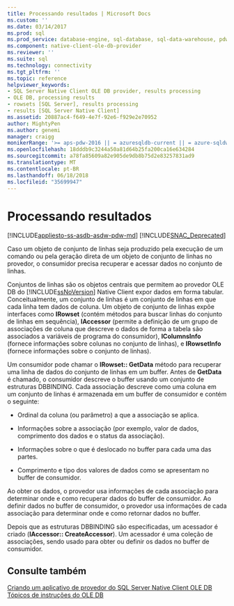 ```yaml
---
title: Processando resultados | Microsoft Docs
ms.custom: ''
ms.date: 03/14/2017
ms.prod: sql
ms.prod_service: database-engine, sql-database, sql-data-warehouse, pdw
ms.component: native-client-ole-db-provider
ms.reviewer: ''
ms.suite: sql
ms.technology: connectivity
ms.tgt_pltfrm: ''
ms.topic: reference
helpviewer_keywords:
- SQL Server Native Client OLE DB provider, results processing
- OLE DB, processing results
- rowsets [SQL Server], results processing
- results [SQL Server Native Client]
ms.assetid: 20887ac4-f649-4e7f-92e6-f929e2e70952
author: MightyPen
ms.author: genemi
manager: craigg
monikerRange: '>= aps-pdw-2016 || = azuresqldb-current || = azure-sqldw-latest || >= sql-server-2016 || = sqlallproducts-allversions'
ms.openlocfilehash: 18dddb9c3244a50a81d64b25fa200ca16e634284
ms.sourcegitcommit: a78fa85609a82e905de9db8b75d2e83257831ad9
ms.translationtype: MT
ms.contentlocale: pt-BR
ms.lasthandoff: 06/18/2018
ms.locfileid: "35699947"
---
```

# <a name="processing-results"></a>Processando resultados
[!INCLUDE[appliesto-ss-asdb-asdw-pdw-md](../../includes/appliesto-ss-asdb-asdw-pdw-md.md)]
[!INCLUDE[SNAC_Deprecated](../../includes/snac-deprecated.md)]

  Caso um objeto de conjunto de linhas seja produzido pela execução de um comando ou pela geração direta de um objeto de conjunto de linhas no provedor, o consumidor precisa recuperar e acessar dados no conjunto de linhas.  
  
 Conjuntos de linhas são os objetos centrais que permitem ao provedor OLE DB do [!INCLUDE[ssNoVersion](../../includes/ssnoversion-md.md)] Native Client expor dados em forma tabular. Conceitualmente, um conjunto de linhas é um conjunto de linhas em que cada linha tem dados de coluna. Um objeto de conjunto de linhas expõe interfaces como **IRowset** (contém métodos para buscar linhas do conjunto de linhas em sequência), **IAccessor** (permite a definição de um grupo de associações de coluna que descreve o dados de forma a tabela são associados a variáveis de programa do consumidor), **IColumnsInfo** (fornece informações sobre colunas no conjunto de linhas), e **IRowsetInfo** (fornece informações sobre o conjunto de linhas).  
  
 Um consumidor pode chamar o **IRowset:: GetData** método para recuperar uma linha de dados do conjunto de linhas em um buffer. Antes de **GetData** é chamado, o consumidor descreve o buffer usando um conjunto de estruturas DBBINDING. Cada associação descreve como uma coluna em um conjunto de linhas é armazenada em um buffer de consumidor e contém o seguinte:  
  
-   Ordinal da coluna (ou parâmetro) a que a associação se aplica.  
  
-   Informações sobre a associação (por exemplo, valor de dados, comprimento dos dados e o status da associação).  
  
-   Informações sobre o que é deslocado no buffer para cada uma das partes.  
  
-   Comprimento e tipo dos valores de dados como se apresentam no buffer de consumidor.  
  
 Ao obter os dados, o provedor usa informações de cada associação para determinar onde e como recuperar dados do buffer de consumidor. Ao definir dados no buffer de consumidor, o provedor usa informações de cada associação para determinar onde e como retornar dados no buffer.  
  
 Depois que as estruturas DBBINDING são especificadas, um acessador é criado (**IAccessor:: CreateAccessor**). Um acessador é uma coleção de associações, sendo usado para obter ou definir os dados no buffer de consumidor.  
  
## <a name="see-also"></a>Consulte também  
 [Criando um aplicativo de provedor do SQL Server Native Client OLE DB](../../relational-databases/native-client-ole-db-provider/creating-a-sql-server-native-client-ole-db-provider-application.md)   
 [Tópicos de instruções do OLE DB](../../relational-databases/native-client-ole-db-how-to/ole-db-how-to-topics.md)  
  
  
